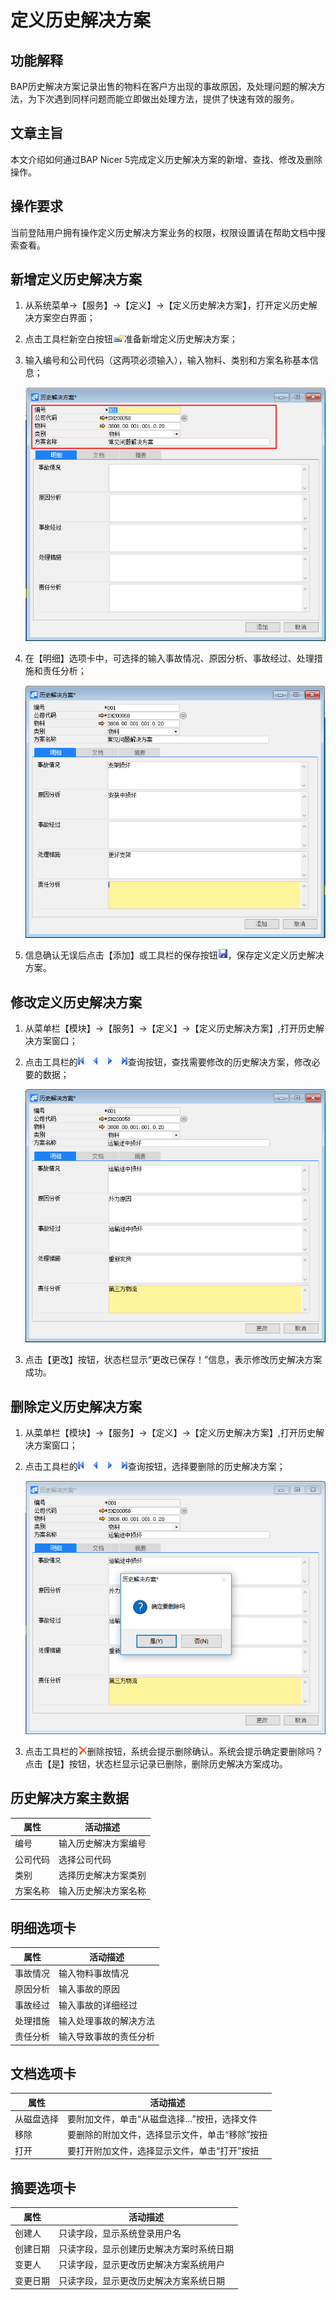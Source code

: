 # 定义历史解决方案

## 功能解释

BAP历史解决方案记录出售的物料在客户方出现的事故原因，及处理问题的解决方法，为下次遇到同样问题而能立即做出处理方法，提供了快速有效的服务。

## 文章主旨

本文介绍如何通过BAP Nicer 5完成定义历史解决方案的新增、查找、修改及删除操作。

## 操作要求

当前登陆用户拥有操作定义历史解决方案业务的权限，权限设置请在帮助文档中搜索查看。

## 新增定义历史解决方案

1. 从系统菜单->【服务】->【定义】->【定义历史解决方案】，打开定义历史解决方案空白界面；

2. 点击工具栏新空白按钮![](images/kban.png)准备新增定义历史解决方案；

3. 输入编号和公司代码（这两项必须输入），输入物料、类别和方案名称基本信息；

   ![](images/jjfa1.png)

4. 在【明细】选项卡中，可选择的输入事故情况、原因分析、事故经过、处理措施和责任分析；

   ![](images/jjfa2.png)

5. 信息确认无误后点击【添加】或工具栏的保存按钮![](images/bcan.png)，保存定义定义历史解决方案。

## 修改定义历史解决方案

1. 从菜单栏【模块】->【服务】->【定义】->【定义历史解决方案】,打开历史解决方案窗口；

2. 点击工具栏的![](images/cg003.png)查询按钮，查找需要修改的历史解决方案，修改必要的数据；

   ![](images/jjfa3.png)

3. 点击【更改】按钮，状态栏显示“更改已保存！”信息，表示修改历史解决方案成功。

## 删除定义历史解决方案

1. 从菜单栏【模块】->【服务】->【定义】->【定义历史解决方案】,打开历史解决方案窗口；

2. 点击工具栏的![](images/cg003.png)查询按钮，选择要删除的历史解决方案；

   ![](images/jjfa4.png)

3. 点击工具栏的![](images/cgdel.png)删除按钮，系统会提示删除确认。系统会提示确定要删除吗？点击【是】按钮，状态栏显示记录已删除，删除历史解决方案成功。

## 历史解决方案主数据

| **属性** | **活动描述**         |
| -------- | -------------------- |
| 编号     | 输入历史解决方案编号 |
| 公司代码 | 选择公司代码         |
| 类别     | 选择历史解决方案类别 |
| 方案名称 | 输入历史解决方案名称 |

## 明细选项卡

| **属性** | **活动描述**           |
| -------- | ---------------------- |
| 事故情况 | 输入物料事故情况       |
| 原因分析 | 输入事故的原因         |
| 事故经过 | 输入事故的详细经过     |
| 处理措施 | 输入处理事故的解决方法 |
| 责任分析 | 输入导致事故的责任分析 |

## 文档选项卡

| **属性**   | **活动描述**                                   |
| ---------- | ---------------------------------------------- |
| 从磁盘选择 | 要附加文件，单击“从磁盘选择…”按扭，选择文件    |
| 移除       | 要删除的附加文件，选择显示文件，单击“移除”按扭 |
| 打开       | 要打开附加文件，选择显示文件，单击“打开”按扭   |

## 摘要选项卡

| 属性     | 活动描述                                 |
| -------- | ---------------------------------------- |
| 创建人   | 只读字段，显示系统登录用户名             |
| 创建日期 | 只读字段，显示创建历史解决方案时系统日期 |
| 变更人   | 只读字段，显示更改历史解决方案系统用户   |
| 变更日期 | 只读字段，显示更改历史解决方案系统日期   |